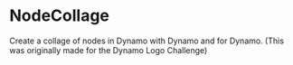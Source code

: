 # NodeCollage
Create a collage of nodes in Dynamo with Dynamo and for Dynamo. (This was originally made for the Dynamo Logo Challenge)
